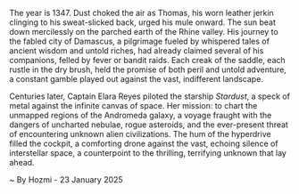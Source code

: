 
The year is 1347.  Dust choked the air as Thomas, his worn leather jerkin clinging to his sweat-slicked back, urged his mule onward.  The sun beat down mercilessly on the parched earth of the  Rhine valley.  His journey to the fabled city of Damascus, a pilgrimage fueled by whispered tales of ancient wisdom and untold riches, had already claimed several of his companions, felled by fever or bandit raids. Each creak of the saddle, each rustle in the dry brush, held the promise of both peril and untold adventure, a constant gamble played out against the vast, indifferent landscape.

Centuries later,  Captain Elara Reyes piloted the starship *Stardust*, a speck of metal against the infinite canvas of space.  Her mission: to chart the unmapped regions of the Andromeda galaxy, a voyage fraught with the dangers of uncharted nebulae, rogue asteroids, and the ever-present threat of encountering unknown alien civilizations.  The hum of the hyperdrive filled the cockpit, a comforting drone against the vast, echoing silence of interstellar space, a counterpoint to the thrilling, terrifying unknown that lay ahead.

~ By Hozmi - 23 January 2025
